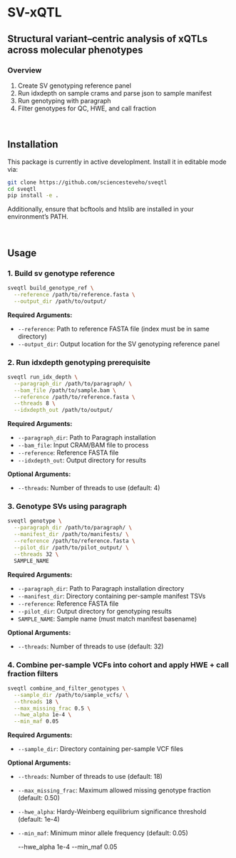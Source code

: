 # SV-xQTL

## Structural variant–centric analysis of xQTLs across molecular phenotypes

### Overview
1. Create SV genotyping reference panel
2. Run idxdepth on sample crams and parse json to sample manifest
3. Run genotyping with paragraph
4. Filter genotypes for QC, HWE, and call fraction

</br>

## Installation
This package is currently in active developlment. Install it in editable mode via:
```sh
git clone https://github.com/sciencesteveho/sveqtl
cd sveqtl
pip install -e .
```

Additionally, ensure that bcftools and htslib are installed in your environment’s PATH.

</br>

## Usage


### 1. Build sv genotype reference

```bash
sveqtl build_genotype_ref \
  --reference /path/to/reference.fasta \
  --output_dir /path/to/output/
```

**Required Arguments:**

* `--reference`: Path to reference FASTA file (index must be in same directory)
* `--output_dir`: Output location for the SV genotyping reference panel

### 2. Run idxdepth genotyping prerequisite

```bash
sveqtl run_idx_depth \
  --paragraph_dir /path/to/paragraph/ \
  --bam_file /path/to/sample.bam \
  --reference /path/to/reference.fasta \
  --threads 8 \
  --idxdepth_out /path/to/output/
```

**Required Arguments:**

* `--paragraph_dir`: Path to Paragraph installation
* `--bam_file`: Input CRAM/BAM file to process
* `--reference`: Reference FASTA file
* `--idxdepth_out`: Output directory for results

**Optional Arguments:**

* `--threads`: Number of threads to use (default: 4)

### 3. Genotype SVs using paragraph

```bash
sveqtl genotype \
  --paragraph_dir /path/to/paragraph/ \
  --manifest_dir /path/to/manifests/ \
  --reference /path/to/reference.fasta \
  --pilot_dir /path/to/pilot_output/ \
  --threads 32 \
  SAMPLE_NAME
```

**Required Arguments:**

* `--paragraph_dir`: Path to Paragraph installation directory
* `--manifest_dir`: Directory containing per-sample manifest TSVs
* `--reference`: Reference FASTA file
* `--pilot_dir`: Output directory for genotyping results
* `SAMPLE_NAME`: Sample name (must match manifest basename)

**Optional Arguments:**

* `--threads`: Number of threads to use (default: 32)

### 4. Combine per-sample VCFs into cohort and apply HWE + call fraction filters

```bash
sveqtl combine_and_filter_genotypes \
  --sample_dir /path/to/sample_vcfs/ \
  --threads 18 \
  --max_missing_frac 0.5 \
  --hwe_alpha 1e-4 \
  --min_maf 0.05
```

**Required Arguments:**

* `--sample_dir`: Directory containing per-sample VCF files

**Optional Arguments:**

* `--threads`: Number of threads to use (default: 18)
* `--max_missing_frac`: Maximum allowed missing genotype fraction (default: 0.50)
* `--hwe_alpha`: Hardy-Weinberg equilibrium significance threshold (default: 1e-4)
* `--min_maf`: Minimum minor allele frequency (default: 0.05)

  \--hwe\_alpha 1e-4&#x20;
  \--min\_maf 0.05
